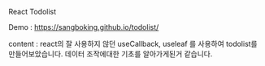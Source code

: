 React Todolist

Demo : https://sangboking.github.io/todolist/

content : react의 잘 사용하지 않던 useCallback, useleaf 를 사용하여 todolist를 만들어보았습니다.
          데이터 조작에대한 기초를 알아가게된거 같습니다.
          
